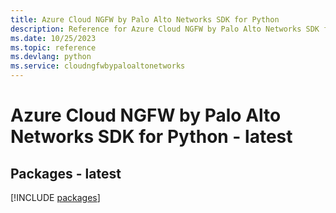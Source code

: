 ```yaml
---
title: Azure Cloud NGFW by Palo Alto Networks SDK for Python
description: Reference for Azure Cloud NGFW by Palo Alto Networks SDK for Python
ms.date: 10/25/2023
ms.topic: reference
ms.devlang: python
ms.service: cloudngfwbypaloaltonetworks
---
```

# Azure Cloud NGFW by Palo Alto Networks SDK for Python - latest
## Packages - latest
[!INCLUDE [packages](cloud-ngfw-by-palo-alto-networks-index.md)]